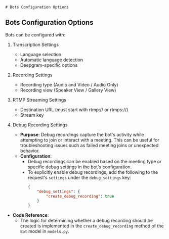                                                                                                                           # Bots Configuration Options

## Bots Configuration Options
Bots can be configured with:

1. Transcription Settings
   - Language selection
   - Automatic language detection
   - Deepgram-specific options

2. Recording Settings
   - Recording type (Audio and Video / Audio Only)
   - Recording view (Speaker View / Gallery View)

3. RTMP Streaming Settings
   - Destination URL (must start with rtmp:// or rtmps://)
   - Stream key

4. Debug Recording Settings
   - **Purpose**: Debug recordings capture the bot's activity while attempting to join or interact with a meeting. This can be useful for troubleshooting issues such as failed meeting joins or unexpected behavior.
   - **Configuration**:
     - Debug recordings can be enabled based on the meeting type or specific debug settings in the bot's configuration.
     - To explicitly enable debug recordings, add the following to the request's `settings` under the `debug_settings` key:
       ```json
       {
           "debug_settings": {
               "create_debug_recording": true
           }
       }
       ```
 - **Code Reference**:
     - The logic for determining whether a debug recording should be created is implemented in the `create_debug_recording` method of the `Bot` model in `models.py`.